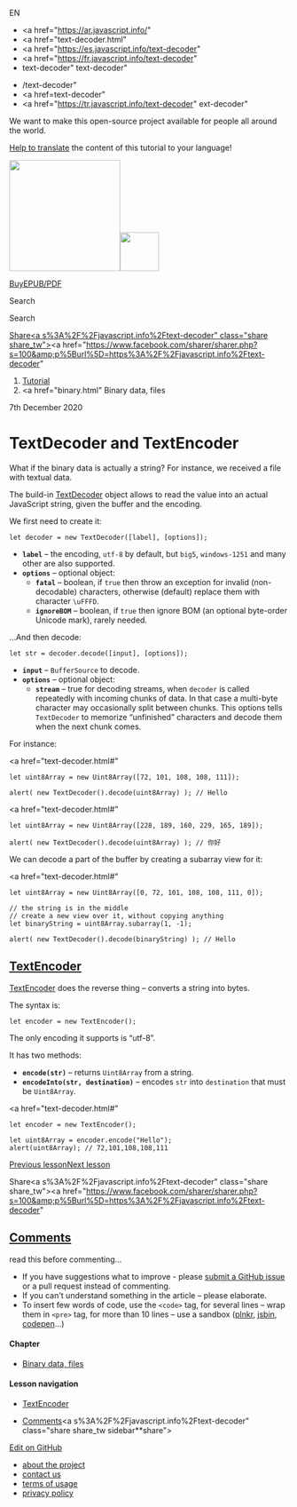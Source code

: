 EN

- <a href="https://ar.javascript.info/"
- <a href="text-decoder.html"
- <a href="https://es.javascript.info/text-decoder"
- <a href="https://fr.javascript.info/text-decoder"
- text-decoder"
  text-decoder"

<!-- -->

- /text-decoder"
- <a href=text-decoder"
- <a href="https://tr.javascript.info/text-decoder"
  ext-decoder"

We want to make this open-source project available for people all around the world.

[Help to translate](translate.html) the content of this tutorial to your language!

<a href="index.html" class="sitetoolbar__link sitetoolbar__link_logo"><img src="img/sitetoolbar__logo_en.svg" class="sitetoolbar__logo sitetoolbar__logo_normal" width="200" /><img src="img/sitetoolbar__logo_small_en.svg" class="sitetoolbar__logo sitetoolbar__logo_small" width="70" /></a>

<a href="ebook.html" class="buy-book-button"><span class="buy-book-button__extra-text">Buy</span>EPUB/PDF</a>

Search

Search

<a href="tutorial/map.html" class="map">

<span class="share-icons__title">Share</span><a s%3A%2F%2Fjavascript.info%2Ftext-decoder" class="share share_tw"></a><a href="https://www.facebook.com/sharer/sharer.php?s=100&amp;p%5Burl%5D=https%3A%2F%2Fjavascript.info%2Ftext-decoder" </a>

1.  <a href="index.html" class="breadcrumbs__link"><span class="breadcrumbs__hidden-text">Tutorial</span></a>
2.  <span id="breadcrumb-1"><a href="binary.html" Binary data, files</span></a></span>

7th December 2020

# TextDecoder and TextEncoder

What if the binary data is actually a string? For instance, we received a file with textual data.

The build-in [TextDecoder](https://encoding.spec.whatwg.org/#interface-textdecoder) object allows to read the value into an actual JavaScript string, given the buffer and the encoding.

We first need to create it:

    let decoder = new TextDecoder([label], [options]);

- **`label`** – the encoding, `utf-8` by default, but `big5`, `windows-1251` and many other are also supported.
- **`options`** – optional object:
  - **`fatal`** – boolean, if `true` then throw an exception for invalid (non-decodable) characters, otherwise (default) replace them with character `\uFFFD`.
  - **`ignoreBOM`** – boolean, if `true` then ignore BOM (an optional byte-order Unicode mark), rarely needed.

…And then decode:

    let str = decoder.decode([input], [options]);

- **`input`** – `BufferSource` to decode.
- **`options`** – optional object:
  - **`stream`** – true for decoding streams, when `decoder` is called repeatedly with incoming chunks of data. In that case a multi-byte character may occasionally split between chunks. This options tells `TextDecoder` to memorize “unfinished” characters and decode them when the next chunk comes.

For instance:

<a href="text-decoder.html#"
<a href="text-decoder.html#" class="toolbar__button toolbar__button_edit" title="open in sandbox"></a>

    let uint8Array = new Uint8Array([72, 101, 108, 108, 111]);

    alert( new TextDecoder().decode(uint8Array) ); // Hello

<a href="text-decoder.html#"
<a href="text-decoder.html#" class="toolbar__button toolbar__button_edit" title="open in sandbox"></a>

    let uint8Array = new Uint8Array([228, 189, 160, 229, 165, 189]);

    alert( new TextDecoder().decode(uint8Array) ); // 你好

We can decode a part of the buffer by creating a subarray view for it:

<a href="text-decoder.html#"
<a href="text-decoder.html#" class="toolbar__button toolbar__button_edit" title="open in sandbox"></a>

    let uint8Array = new Uint8Array([0, 72, 101, 108, 108, 111, 0]);

    // the string is in the middle
    // create a new view over it, without copying anything
    let binaryString = uint8Array.subarray(1, -1);

    alert( new TextDecoder().decode(binaryString) ); // Hello

## <a href="text-decoder.html#textencoder" id="textencoder" class="main__anchor">TextEncoder</a>

[TextEncoder](https://encoding.spec.whatwg.org/#interface-textencoder) does the reverse thing – converts a string into bytes.

The syntax is:

    let encoder = new TextEncoder();

The only encoding it supports is “utf-8”.

It has two methods:

- **`encode(str)`** – returns `Uint8Array` from a string.
- **`encodeInto(str, destination)`** – encodes `str` into `destination` that must be `Uint8Array`.

<a href="text-decoder.html#"
<a href="text-decoder.html#" class="toolbar__button toolbar__button_edit" title="open in sandbox"></a>

    let encoder = new TextEncoder();

    let uint8Array = encoder.encode("Hello");
    alert(uint8Array); // 72,101,108,108,111

<a href="arraybuffer-binary-arrays.html" class="page__nav page__nav_prev"><span class="page__nav-text"><span class="page__nav-text-shortcut"></span></span><span class="page__nav-text-alternate">Previous lesson</span></a><a href="blob.html" class="page__nav page__nav_next"><span class="page__nav-text"><span class="page__nav-text-shortcut"></span></span><span class="page__nav-text-alternate">Next lesson</span></a>

<span class="share-icons__title">Share</span><a s%3A%2F%2Fjavascript.info%2Ftext-decoder" class="share share_tw"></a><a href="https://www.facebook.com/sharer/sharer.php?s=100&amp;p%5Burl%5D=https%3A%2F%2Fjavascript.info%2Ftext-decoder" </a>

<a href="tutorial/map.html" class="map">

## <a href="text-decoder.html#comments" id="comments">Comments</a>

<span class="comments__read-before-link">read this before commenting…</span>

- If you have suggestions what to improve - please [submit a GitHub issue](https://github.com/javascript-tutorial/en.javascript.info/issues/new) or a pull request instead of commenting.
- If you can't understand something in the article – please elaborate.
- To insert few words of code, use the `<code>` tag, for several lines – wrap them in `<pre>` tag, for more than 10 lines – use a sandbox ([plnkr](https://plnkr.co/edit/?p=preview), [jsbin](https://jsbin.com), [codepen](http://codepen.io)…)

<a href="tutorial/map.html" class="map"></a>

#### Chapter

- <a href="binary.html" class="sidebar__link">Binary data, files</a>

#### Lesson navigation

- <a href="text-decoder.html#textencoder" class="sidebar__link">TextEncoder</a>

- <a href="text-decoder.html#comments" class="sidebar__link">Comments</a><a s%3A%2F%2Fjavascript.info%2Ftext-decoder" class="share share_tw sidebar**share"></a><a href="https://www.facebook.com/sharer/sharer.php?s=100&amp;p%5Burl%5D=https%3A%2F%2Fjavascript.info%2Ftext-decoder" class="share share_fb sidebar**share"></a>

<a href="https://github.com/javascript-tutorial/en.javascript.info/blob/master/4-binary/02-text-decoder" class="sidebar__link">Edit on GitHub</a>

- <a href="about.html" class="page-footer__link">about the project</a>
- <a href="about.html#contact-us" class="page-footer__link">contact us</a>
- <a href="terms.html" class="page-footer__link">terms of usage</a>
- <a href="privacy.html" class="page-footer__link">privacy policy</a>
